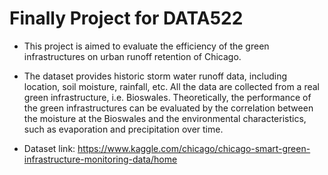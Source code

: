 # Finally Project for DATA522

- This project is aimed to evaluate the efficiency of the green infrastructures on urban runoff retention of Chicago.

- The dataset provides historic storm water runoff data, including location, soil moisture, rainfall, etc. All the data are collected from a real green infrastructure, i.e. Bioswales. Theoretically, the performance of the green infrastructures can be evaluated by the correlation between the moisture at the Bioswales and the environmental characteristics, such as evaporation and precipitation over time.

- Dataset link: https://www.kaggle.com/chicago/chicago-smart-green-infrastructure-monitoring-data/home
